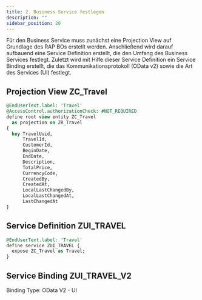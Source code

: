 ```yaml
---
title: 2. Business Service festlegen
description: ""
sidebar_position: 20
---
```


Für den Business Service muss zunächst eine Projection View auf Grundlage des RAP BOs erstellt werden. Anschließend wird darauf aufbauend eine Service Definition erstellt, die den Umfang des Business Services festlegt. Zuletzt wird mit Hilfe dieser Service Definition ein Service Binding erstellt, die das Kommunikationsprotokoll (OData v2) sowie die Art des Services (UI) festlegt.

## Projection View ZC_Travel

```sql
@EndUserText.label: 'Travel'
@AccessControl.authorizationCheck: #NOT_REQUIRED
define root view entity ZC_Travel
  as projection on ZR_Travel
{
  key TravelUuid,
      TravelId,
      CustomerId,
      BeginDate,
      EndDate,
      Description,
      TotalPrice,
      CurrencyCode,
      CreatedBy,
      CreatedAt,
      LocalLastChangedBy,
      LocalLastChangedAt,
      LastChangedAt
}
```

## Service Definition ZUI_TRAVEL

```sql
@EndUserText.label: 'Travel'
define service ZUI_TRAVEL {
  expose ZC_Travel as Travel;
}
```

## Service Binding ZUI_TRAVEL_V2

Binding Type: OData V2 - UI
